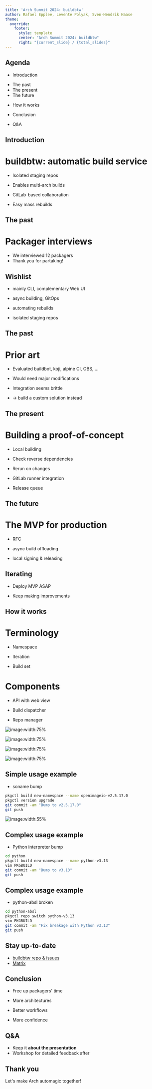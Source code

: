 ```yaml
---
title: 'Arch Summit 2024: buildbtw'
author: Rafael Epplee, Levente Polyak, Sven-Hendrik Haase
theme:
  override:
    footer:
      style: template
      center: "Arch Summit 2024: buildbtw"
      right: "{current_slide} / {total_slides}"
---
```


Agenda
---

<!-- pause -->
- Introduction
<!-- pause -->
- The past
- The present
- The future
<!-- pause -->
- How it works
<!-- pause -->
- Conclusion
<!-- pause -->
- Q&A


<!-- end_slide -->

Introduction
---

# buildbtw: automatic build service

<!-- pause -->
- Isolated staging repos
<!-- pause -->
- Enables multi-arch builds
<!-- pause -->
- GitLab-based collaboration
<!-- pause -->
- Easy mass rebuilds

<!-- end_slide -->

The past
---

# Packager interviews

<!-- pause -->
- We interviewed 12 packagers
- Thank you for partaking!

<!-- pause -->

## Wishlist

<!-- pause -->
- mainly CLI, complementary Web UI
<!-- pause -->
- async building, GitOps
<!-- pause -->
- automating rebuilds
<!-- pause -->
- isolated staging repos

<!-- end_slide -->

The past
---

# Prior art
<!-- pause -->
- Evaluated buildbot, koji, alpine CI, OBS, ...
<!-- pause -->
- Would need major modifications
<!-- pause -->
- Integration seems brittle
<!-- pause -->
- -> build a custom solution instead

<!-- end_slide -->

The present
---

<!-- pause -->
# Building a proof-of-concept

<!-- pause -->
- Local building
<!-- pause -->
- Check reverse dependencies
<!-- pause -->
- Rerun on changes
<!-- pause -->
- GitLab runner integration
<!-- pause -->
- Release queue

<!-- end_slide -->

The future
---

<!-- pause -->
# The MVP for production

<!-- pause -->
- RFC
<!-- pause -->
- async build offloading
<!-- pause -->
- local signing & releasing

<!-- pause -->
## Iterating
<!-- pause -->
- Deploy MVP ASAP
<!-- pause -->
- Keep making improvements

<!-- end_slide -->

How it works
---

<!-- column_layout: [2, 3]-->
<!-- column: 0 -->
<!-- pause -->
# Terminology
<!-- pause -->
- Namespace
<!-- pause -->
- Iteration
<!-- pause -->
- Build set

<!-- column: 1 -->

<!-- pause -->
# Components
<!-- pause -->
- API with web view
<!-- pause -->
- Build dispatcher
<!-- pause -->
- Repo manager

<!-- reset_layout -->

<!-- end_slide -->

![image:width:75%](release-queue-1.png)

<!-- end_slide -->

![image:width:75%](release-queue-2.png)

<!-- end_slide -->

![image:width:75%](release-queue-3.png)

<!-- end_slide -->

![image:width:75%](release-queue-4.png)

<!-- end_slide -->

Simple usage example
---

- soname bump
```sh
pkgctl build new-namespace --name openimageio-v2.5.17.0
pkgctl version upgrade
git commit -am "Bump to v2.5.17.0"
git push
```
<!-- end_slide -->
![image:width:55%](buildgraph.png)
<!-- end_slide -->

Complex usage example
---

- Python interpreter bump
<!-- pause -->
```sh
cd python
pkgctl build new-namespace --name python-v3.13
vim PKGBUILD
git commit -am "Bump to v3.13"
git push
```
<!-- end_slide -->

Complex usage example
---

- python-absl broken
<!-- pause -->
```sh
cd python-absl
pkgctl repo switch python-v3.13
vim PKGBUILD
git commit -am "Fix breakage with Python v3.13"
git push
```
<!-- end_slide -->

Stay up-to-date
---
- [buildbtw repo & issues](https://gitlab.archlinux.org/archlinux/buildbtw)
- [Matrix](https://matrix.to/#/#buildbtw:archlinux.org)

<!-- end_slide -->

Conclusion
---

<!-- pause -->
- Free up packagers' time
<!-- pause -->
- More architectures
<!-- pause -->
- Better workflows
<!-- pause -->
- More confidence

<!-- end_slide -->

Q&A
---
- Keep it **about the presentation**
- Workshop for detailed feedback after

<!-- end_slide -->

Thank you
---

<!-- column_layout: [1, 4, 1] -->
<!-- column: 1 -->
<!-- jump_to_middle -->
Let's make Arch automagic together!
